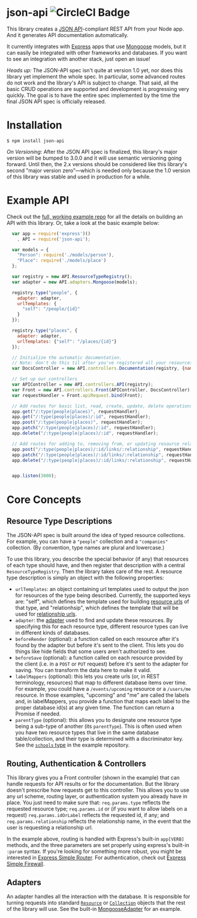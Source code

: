 json-api ![CircleCI Badge](https://circleci.com/gh/ethanresnick/json-api.png?0d6d9ba9db7f15eb6363c6fd93408526bef06035&style=shield)
========

This library creates a [JSON API](http://jsonapi.org/)-compliant REST API from your Node app. And it generates API documentation automatically.

It currently integrates with [Express](http://expressjs.com/) apps that use [Mongoose](http://mongoosejs.com/) models, but it can easily be integrated with other frameworks and databases. If you want to see an integration with another stack, just open an issue!

*Heads up:* The JSON-API spec isn't quite at version 1.0 yet, nor does this library yet implement the whole spec. In particular, some advanced routes do not work and the library's API is subject to change. That said, all the basic CRUD operations are supported and development is progressing very quickly. The goal is to have the entire spec implemented by the time the final JSON API spec is officially released.

# Installation
```$ npm install json-api```

*On Versioning*: After the JSON API spec is finalized, this library's major version will be bumped to 3.0.0 and it will use semantic versioning going forward. Until then, the 2.x versions should be considered like this library's second "major version zero"—which is needed only because the 1.0 version of this library was stable and used in production for a while.

# Example API
Check out the [full, working example repo](http://github.com/ethanresnick/json-api-example) for all the details on building an API with this library. Or, take a look at the basic example below:

```javascript
  var app = require('express')()
    , API = require('json-api');

  var models = {
    "Person": require('./models/person'),
    "Place": require('./models/place')
  };

  var registry = new API.ResourceTypeRegistry();
  var adapter = new API.adapters.Mongoose(models);

  registry.type("people", {
    adapter: adapter,
    urlTemplates: {
      "self": "/people/{id}"
    }
  });

  registry.type("places", {
    adapter: adapter,
    urlTemplates: {"self": "/places/{id}"}
  });

  // Initialize the automatic documentation.
  // Note: don't do this til after you've registered all your resources.
  var DocsController = new API.controllers.Documentation(registry, {name: 'Example API'});

  // Set up our controllers
  var APIController = new API.controllers.API(registry);
  var Front = new API.controllers.Front(APIController, DocsController);
  var requestHandler = Front.apiRequest.bind(Front);

  // Add routes for basic list, read, create, update, delete operations
  app.get("/:type(people|places)", requestHandler);
  app.get("/:type(people|places)/:id", requestHandler);
  app.post("/:type(people|places)", requestHandler);
  app.patch("/:type(people|places)/:id", requestHandler);
  app.delete("/:type(people|places)/:id", requestHandler);

  // Add routes for adding to, removing from, or updating resource relationships
  app.post("/:type(people|places)/:id/links/:relationship", requestHandler);
  app.patch("/:type(people|places)/:id/links/:relationship", requestHandler);
  app.delete("/:type(people|places)/:id/links/:relationship", requestHandler);


  app.listen(3000);
  ```

# Core Concepts
## Resource Type Descriptions <a name="resource-type-descriptions"></a>
The JSON-API spec is built around the idea of typed resource collections. For example, you can have a `"people"` collection and a `"companies"` collection. (By convention, type names are plural and lowercase.)

To use this library, you describe the special behavior (if any) that resources of each type should have, and then register that description with a central `ResourceTypeRegistry`. Then the library takes care of the rest. A resource type description is simply an object with the following properties:

- `urlTemplates`: an object containing url templates used to output the json for resources of the type being described. Currently, the supported keys are: "self", which defines the template used for building [resource urls](http://jsonapi.org/format/#document-structure-resource-urls) of that type, and "relationhsip", which defines the template that will be used for [relationship urls](http://jsonapi.org/format/#fetching-relationships).
- `adapter`: the [adapter](#adapters) used to find and update these resources. By specifying this for each resource type, different resource types can live in different kinds of databases.
- <a name="before-render"></a>`beforeRender` (optional): a function called on each resource after it's found by the adapter but before it's sent to the client. This lets you do things like hide fields that some users aren't authorized to see.
- <a name="before-save"></a>`beforeSave` (optional): a function called on each resource provided by the client (i.e. in a `POST` or `PUT` request) before it's sent to the adapter for saving. You can transform the data here to make it valid.
- <a name="labels"></a>`labelMappers` (optional): this lets you create urls (or, in REST terminology, resources) that map to different database items over time. For example, you could have a `/events/upcoming` resource or a `/users/me` resource. In those examples, "upcoming" and "me" are called the labels and, in labelMappers, you provide a function that maps each label to the proper database id(s) at any given time. The function can return a Promise if needed.
- <a name="parentType"></a>`parentType` (optional): this allows you to designate one resource type being a sub-type of another (its `parentType`). This is often used when you have two resource types that live in the same database table/collection, and their type is determined with a discriminator key. See the [`schools` type](https://github.com/ethanresnick/json-api-example/blob/master/src/resource-descriptions/schools.js#L2) in the example repository.

## Routing, Authentication & Controllers
This library gives you a Front controller (shown in the example) that can handle requests for API results or for the documentation. But the library doesn't prescribe how requests get to this controller. This allows you to use any url scheme, routing layer, or authentication system you already have in place. You just need to make sure that: `req.params.type` reflects the requested resource type; `req.params.id` or (if you want to allow labels on a request) `req.params.idOrLabel` reflects the requested id, if any; and `req.params.relationship` reflects the relationship name, in the event that the user is requesting a relationship url.

In the example above, routing is handled with Express's built-in `app[VERB]` methods, and the three parameters are set properly using express's built-in `:param` syntax. If you're looking for something more robust, you might be interested in [Express Simple Router](https://github.com/ethanresnick/express-simple-router). For authentication, check out [Express Simple Firewall](https://github.com/ethanresnick/express-simple-firewall).

## Adapters
An adapter handles all the interaction with the database. It is responsible for turning requests into standard [`Resource`](https://github.com/ethanresnick/json-api/blob/master/src/types/Resource.js) or [`Collection`](https://github.com/ethanresnick/json-api/blob/master/src/types/Collection.js) objects that the rest of the library will use. See the built-in [MongooseAdapter](https://github.com/ethanresnick/json-api/blob/master/src/adapters/Mongoose/MongooseAdapter.js) for an example.
